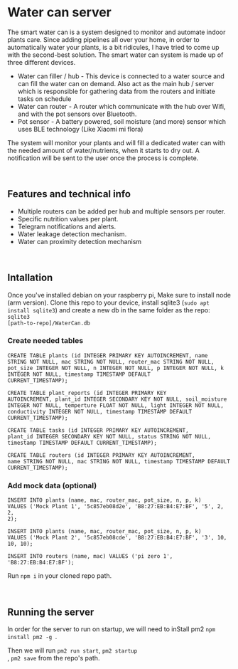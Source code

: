 # Water can server
The smart water can is a system designed to monitor and automate indoor plants care. Since adding pipelines all over your home, in order to automatically water your plants, is a bit ridicules, I have tried to come up with the second-best solution. The smart water can system is made up of three different devices.
<ul>
    <li>
        Water can filler / hub - This device is connected to a water source and can fill the water can on demand. Also act as the main hub / server which is responsible for gathering data from the routers and initiate tasks on schedule
    </li>
    <li>
        Water can router - A router which communicate with the hub over Wifi, and with the pot sensors over Bluetooth.
    </li>
    <li>
        Pot sensor - A battery powered, soil moisture (and more) sensor which uses BLE technology (Like Xiaomi mi flora)
    </li>
</ul>  

The system will monitor your plants and will fill a dedicated water can with the needed amount of water/nutrients, when it starts to dry out. A notification will be sent to the user once the process is complete.

<br />

## Features and technical info
<ul>
    <li>
        Multiple routers can be added per hub and multiple sensors per router.
    </li>
    <li>
        Specific nutrition values per plant.
    </li>
    <li>
        Telegram notifications and alerts.
    </li>
    <li>
        Water leakage detection mechanism.
    </li>
    <li>
        Water can proximity detection mechanism
    </li>
</ul>  

<br />

## Intallation

Once you've installed debian on your raspberry pi, Make sure to install node (arm version). Clone this repo to your device, install sqlite3 (<code>sudo apt install sqlite3</code>) and create a new db in the same folder as the repo:
<code>sqlite3 [path-to-repo]/WaterCan.db</code>

### Create needed tables
<code>CREATE TABLE plants (id INTEGER PRIMARY KEY AUTOINCREMENT, name STRING NOT NULL, mac STRING NOT NULL, router_mac STRING NOT NULL, pot_size INTEGER NOT NULL, n INTEGER NOT NULL, p INTEGER NOT NULL, k INTEGER NOT NULL, timestamp TIMESTAMP DEFAULT CURRENT_TIMESTAMP);</code>

<code>CREATE TABLE plant_reports (id INTEGER PRIMARY KEY AUTOINCREMENT, plant_id INTEGER SECONDARY KEY NOT NULL, soil_moisture INTEGER NOT NULL, temperture FLOAT NOT NULL, light INTEGER NOT NULL, conductivity INTEGER NOT NULL, timestamp TIMESTAMP DEFAULT CURRENT_TIMESTAMP);</code>

<code>CREATE TABLE tasks (id INTEGER PRIMARY KEY AUTOINCREMENT, plant_id INTEGER SECONDARY KEY NOT NULL, status STRING NOT NULL, timestamp TIMESTAMP DEFAULT CURRENT_TIMESTAMP);</code>

<code>CREATE TABLE routers (id INTEGER PRIMARY KEY AUTOINCREMENT, name STRING NOT NULL, mac STRING NOT NULL, timestamp TIMESTAMP DEFAULT CURRENT_TIMESTAMP);</code>

### Add mock data (optional)
<code>INSERT INTO plants (name, mac, router_mac, pot_size, n, p, k) VALUES ('Mock Plant 1', '5c857eb08d2e', 'B8:27:EB:B4:E7:BF', '5', 2, 2, 2);</code>

<code>INSERT INTO plants (name, mac, router_mac, pot_size, n, p, k) VALUES ('Mock Plant 2', '5c857eb08cde', 'B8:27:EB:B4:E7:BF', '3', 10, 10, 10);</code>

<code>INSERT INTO routers (name, mac) VALUES ('pi zero 1', 'B8:27:EB:B4:E7:BF');</code>

Run <code>npm i</code> in your cloned repo path.

<br />

## Running the server

In order for the server to run on startup, we will need to inStall pm2 <code>npm install pm2 -g
</code>.

Then we will run <code>pm2 run start</code>, <code>pm2 startup
</code>, <code>pm2 save</code> from the repo's path.
